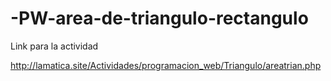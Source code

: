 # -PW-area-de-triangulo-rectangulo

Link para la actividad

http://lamatica.site/Actividades/programacion_web/Triangulo/areatrian.php
